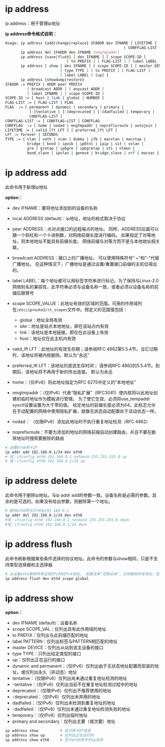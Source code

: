 # ip address

ip address：用于管理ip地址

**ip address命令格式说明：**

```bash
Usage: ip address {add|change|replace} IFADDR dev IFNAME [ LIFETIME ]
                                                      [ CONFFLAG-LIST ]
       ip address del IFADDR dev IFNAME [mngtmpaddr]
       ip address {save|flush} [ dev IFNAME ] [ scope SCOPE-ID ]
                            [ to PREFIX ] [ FLAG-LIST ] [ label LABEL ] [up]
       ip address [ show [ dev IFNAME ] [ scope SCOPE-ID ] [ master DEVICE ]
                         [ type TYPE ] [ to PREFIX ] [ FLAG-LIST ]
                         [ label LABEL ] [up] ]
       ip address {showdump|restore}
IFADDR := PREFIX | ADDR peer PREFIX
          [ broadcast ADDR ] [ anycast ADDR ]
          [ label IFNAME ] [ scope SCOPE-ID ]
SCOPE-ID := [ host | link | global | NUMBER ]
FLAG-LIST := [ FLAG-LIST ] FLAG
FLAG  := [ permanent | dynamic | secondary | primary |
           [-]tentative | [-]deprecated | [-]dadfailed | temporary |
           CONFFLAG-LIST ]
CONFFLAG-LIST := [ CONFFLAG-LIST ] CONFFLAG
CONFFLAG  := [ home | nodad | mngtmpaddr | noprefixroute | autojoin ]
LIFETIME := [ valid_lft LFT ] [ preferred_lft LFT ]
LFT := forever | SECONDS
TYPE := { vlan | veth | vcan | dummy | ifb | macvlan | macvtap |
          bridge | bond | ipoib | ip6tnl | ipip | sit | vxlan |
          gre | gretap | ip6gre | ip6gretap | vti | nlmon |
          bond_slave | ipvlan | geneve | bridge_slave | vrf | macsec }

```

# **ip address add**

此命令用于新增ip地址

**option：**

* dev IFNAME：要将地址添加到的设备的名称
* local ADDRESS (default)：ip地址，地址的格式取决于协议
* peer ADDRESS：点对点接口的远程端点的地址。 同样，ADDRESS后面可以跟一个斜杠和一个十进制数，对网络前缀长度进行编码。 如果指定了对等地址，则本地地址不能具有前缀长度。 网络前缀与对等方而不是与本地地址相关联。
* broadcast ADDRESS：接口上的广播地址。 可以使用特殊符号“ +”和“-”代替广播地址。 在这种情况下，广播地址是通过设置/重置接口前缀的主机位得出的。
* label LABEL：每个地址都可以用标签字符串进行标记。为了保持与Linux-2.0网络别名的兼容性，此字符串必须与设备名称一致，或者必须以设备名称的前缀后跟冒号
* scope SCOPE_VALUE：此地址有效的区域的范围。可用的作用域列在`/etc/iproute2/rt_scopes`​文件中。预定义的范围值包括：

  * global：地址全局有效
  * site：地址是站点本地地址，即在该站点内有效
  * link：该地址是本地链接，即仅在此设备上有效
  * host：地址仅在此主机内有效
* valid_lft LFT：此地址的有效生存期；请参阅RFC 4862第5.5.4节。当它过期时，该地址将被内核删除。默认为“永远”
* preferred_lft LFT：该地址的首选生存时间； 请参阅RFC 4862的5.5.4节。到期后，该地址将不再用于新的传出连接。 默认为永远
* home：（仅IPv6）将此地址指定为RFC 6275中定义的“本地地址”
* mngtmpaddr：（仅IPv6）代表“隐私扩展”（RFC3041）使内核将以此地址创建的临时地址作为模板进行管理。  为了使它生效，必须将use_tempaddr sysctl设置设置为大于零的值。  给定地址的前缀长度必须为64。此标志允许在手动配置的网络中使用隐私扩展，就像无状态自动配置处于活动状态一样。
* nodad：  （仅限IPv6）添加此地址时不执行重复地址检测（RFC 4862）
* noprefixroute：不要为添加的地址的网络前缀自动创建路由，并且不要在删除地址时搜索要删除的路由

```bash
# 设置eth0网卡IP
ip addr add 192.168.0.1/24 dev eth0
# 或：ifconfig eth0 192.168.0.1 netmask 255.255.255.0 up
# 或：ifconfig eth0 192.168.0.1/24 up
```

# **ip address delete**

此命令用于删除ip地址。与ip addr add的参数一致。设备名称是必需的参数。其余的是可选的。如果没有给出参数，则删除第一个地址。

```bash
# 删除eth0网卡IP地址192.168.0.1
ip addr del 192.168.0.1/24 dev eth0
#或：ifconfig eth0 192.168.0.1 netmask 255.255.255.0 down
#或：ifconfig eth0 192.168.0.1/24 dwon
```

# **ip address flush**

此命令刷新根据某些条件选择的协议地址。此命令的参数与show相同，只是不支持类型选择器和主选择器

```bash
# 从设备eth4删除所有全局IPv4和IPv6地址。 如果没有“范围全局”，它将删除所有地址，包括本地IPv6链接
ip address flush dev eth4 scope global
```

# **ip address show**

**option：**

* dev IFNAME (default)：设备名称
* scope SCOPE_VAL：仅列出具有此作用域的地址
* to PREFIX：仅列出与此前缀匹配的地址
* label PATTERN：仅列出标签与PATTERN相匹配的地址
* master DEVICE：仅列出从站到该主设备的接口
* type TYPE：只列出给定类型的接口
* up：仅列出正在运行的接口
* dynamic and permanent：（仅IPv6）仅列出由于无状态地址配置而安装的地址，或仅列出永久（非动态）地址
* tentative：（仅限IPv6）仅列出尚未通过重复地址检测的地址
* -tentative：（仅IPv6）仅列出当前不在重复地址检测过程中的地址
* deprecated：（仅限IPv6）仅列出不推荐使用的地址
* -deprecated：（仅IPv6）仅列出未弃用的地址
* dadfailed：（仅IPv6）仅列出未检测到重复地址的地址
* -dadfailed：（仅IPv6）仅列出未通过重复地址检测失败的地址
* temporary：（仅IPv6）仅列出临时地址
* primary and secondary：仅列出主要（或次要）地址

```bash
ip address show	         # 显示网卡IP信息
ip address show up	     # 仅列出正在运行的
ip address show eth0	 # 显示eth0网卡的ip信息
```
